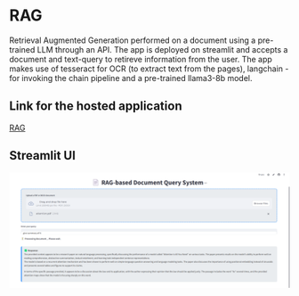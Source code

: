 # RAG
Retrieval Augmented Generation performed on a document using a pre-trained LLM through an API. The app is deployed on streamlit and accepts a document and text-query to retireve information from the user. 
The app makes use of tesseract for OCR (to extract text from the pages), langchain - for invoking the chain pipeline and a pre-trained llama3-8b model. 

## Link for the hosted application
[RAG](https://wd4yagdaz9kqzmpjrfiguj.streamlit.app/) 

## Streamlit UI
<img src = "ui.png">
